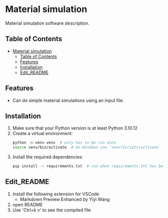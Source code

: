 # Material simulation

Material simulation software description.

## Table of Contents

- [Material simulation](#material-simulation)
  - [Table of Contents](#table-of-contents)
  - [Features](#features)
  - [Installation](#installation)
  - [Edit\_README](#edit_readme)

## Features

- Can do simple material simulations using an input file.

## Installation

1. Make sure that your Python version is at least Python 3.10.12
2. Create a virtual environment:
    ```bash
    python -m venv venv  # only has to be run once
    source venv/bin/activate  # On Windows use `venv\Scripts\activate`
3. Install the required dependencies:
    ```bash
    pip install -r requirements.txt  # run when requirements.txt has been updated

## Edit_README

1. Install the following extension for VSCode
   - Markdown Preview Enhanced by Yiyi Wang
2. open README
3. Use 'Ctrl+k v' to see the compiled file